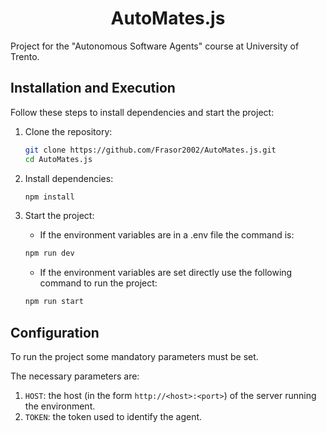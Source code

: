 <div align="center">

# AutoMates.js

</div>

Project for the "Autonomous Software Agents" course at University of Trento.

## Installation and Execution
Follow these steps to install dependencies and start the project:

1. Clone the repository:
   ```sh
   git clone https://github.com/Frasor2002/AutoMates.js.git
   cd AutoMates.js
   ```

2. Install dependencies:
   ```sh
   npm install
   ```

3. Start the project: 
   - If the environment variables  are in a .env file the command is:
   ```sh
   npm run dev
   ```
   - If the environment variables are set directly use the following command to run the project:
   ```sh
   npm run start
   ```

## Configuration

To run the project some mandatory parameters must be set.

The necessary parameters are:

1. `HOST`: the host (in the form `http://<host>:<port>`) of the server running the environment.
2. `TOKEN`: the token used to identify the agent.